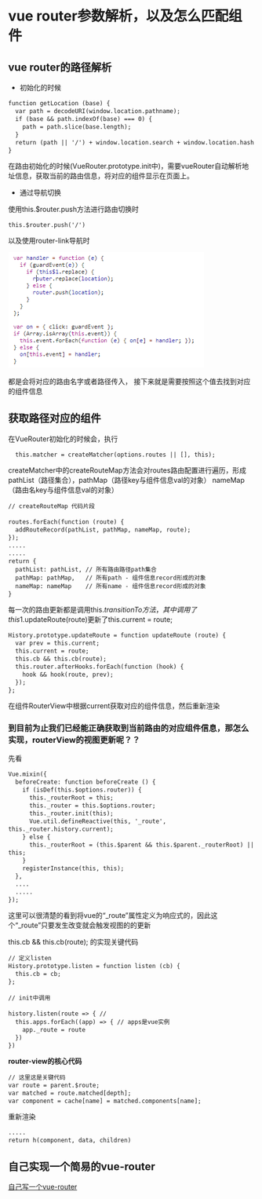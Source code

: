 # vue router参数解析，以及怎么匹配组件

## vue router的路径解析

- 初始化的时候

```
function getLocation (base) {
  var path = decodeURI(window.location.pathname);
  if (base && path.indexOf(base) === 0) {
    path = path.slice(base.length);
  }
  return (path || '/') + window.location.search + window.location.hash
}
```
在路由初始化的时候(VueRouter.prototype.init中)，需要vueRouter自动解析地址信息，获取当前的路由信息，将对应的组件显示在页面上。

- 通过导航切换

使用this.$router.push方法进行路由切换时
```
this.$router.push('/')
```
以及使用router-link导航时

![avatar](../assets/vue-router-link.png)

都是会将对应的路由名字或者路径传入，
接下来就是需要按照这个值去找到对应的组件信息

## 获取路径对应的组件

在VueRouter初始化的时候会，执行
```
  this.matcher = createMatcher(options.routes || [], this);
```
createMatcher中的createRouteMap方法会对routes路由配置进行遍历，形成pathList（路径集合），pathMap（路径key与组件信息val的对象）
nameMap（路由名key与组件信息val的对象）

```
// createRouteMap 代码片段

routes.forEach(function (route) {
  addRouteRecord(pathList, pathMap, nameMap, route);
});
.....
..... 
return {
  pathList: pathList, // 所有路由路径path集合
  pathMap: pathMap,   // 所有path - 组件信息record形成的对象
  nameMap: nameMap    // 所有name - 组件信息record形成的对象
}
```

每一次的路由更新都是调用this.$transitionTo方法，其中调用了
 this$1.updateRoute(route)更新了this.current = route;
 
```
History.prototype.updateRoute = function updateRoute (route) {
  var prev = this.current;
  this.current = route; 
  this.cb && this.cb(route); 
  this.router.afterHooks.forEach(function (hook) {
    hook && hook(route, prev);
  });
};
```
在组件RouterView中根据current获取对应的组件信息，然后重新渲染

### 到目前为止我们已经能正确获取到当前路由的对应组件信息，那怎么实现，routerView的视图更新呢？？

先看
```
Vue.mixin({
  beforeCreate: function beforeCreate () {
    if (isDef(this.$options.router)) {
      this._routerRoot = this;
      this._router = this.$options.router;
      this._router.init(this); 
      Vue.util.defineReactive(this, '_route', this._router.history.current);
    } else {
      this._routerRoot = (this.$parent && this.$parent._routerRoot) || this;
    }
    registerInstance(this, this);
  },
  ....
  .....
});
```

这里可以很清楚的看到将vue的“_route”属性定义为响应式的，因此这个“_route”只要发生改变就会触发视图的的更新

this.cb && this.cb(route); 的实现关键代码

```
// 定义listen
History.prototype.listen = function listen (cb) {
  this.cb = cb;
};

// init中调用

history.listen(route => { // 
  this.apps.forEach((app) => { // apps是vue实例
    app._route = route
  })
})
```

**router-view的核心代码**

```
// 这里这是关键代码
var route = parent.$route;
var matched = route.matched[depth];
var component = cache[name] = matched.components[name];
```
重新渲染
```
.....
return h(component, data, children)
```

 



## 自己实现一个简易的vue-router

[自己写一个vue-router](https://juejin.im/post/5e5b6906518825492a7207b4)